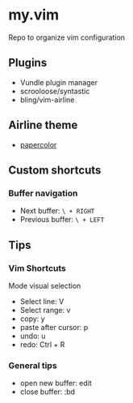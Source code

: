 # my.vim
Repo to organize vim configuration

## Plugins

* Vundle plugin manager
* scrooloose/syntastic
* bling/vim-airline

## Airline theme

* [papercolor](https://github.com/bling/vim-airline/wiki/Screenshots#papercolor)

## Custom shortcuts

### Buffer navigation

* Next buffer: `\ + RIGHT`
* Previous buffer: `\ + LEFT`

## Tips

### Vim Shortcuts

Mode visual selection

* Select line: V
* Select range: v
* copy: y
* paste after cursor: p
* undo: u
* redo: Ctrl + R

### General tips

* open new buffer: edit <filepath>
* close buffer: :bd
